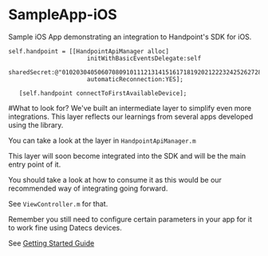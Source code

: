 # SampleApp-iOS
Sample iOS App demonstrating an integration to Handpoint's SDK for iOS.

```
self.handpoint = [[HandpointApiManager alloc]
                      initWithBasicEventsDelegate:self
                      sharedSecret:@"0102030405060708091011121314151617181920212223242526272829303132"
                      automaticReconnection:YES];

   [self.handpoint connectToFirstAvailableDevice];
```

#What to look for?
We've built an intermediate layer to simplify even more integrations. This layer reflects our learnings from several apps developed using the library.

You can take a look at the layer in `HandpointApiManager.m`

This layer will soon become integrated into the SDK and will be the main entry point of it.

You should take a look at how to consume it as this would be our recommended way of integrating going forward. 

See `ViewController.m` for that.

Remember you still need to configure certain parameters in your app for it to work fine using Datecs devices.

See [Getting Started Guide](https://www.handpoint.com/docs/device/iOS/#section_gettingStarted)

